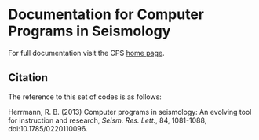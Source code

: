 # Documentation for Computer Programs in Seismology

For full documentation visit the CPS [home page](https://www.eas.slu.edu/eqc/eqccps.html).

## Citation

The reference to this set of codes is as follows:

Herrmann, R. B. (2013) Computer programs in seismology: An evolving tool for
instruction and research, _Seism. Res. Lett._, 84, 1081-1088, doi:10.1785/0220110096.
